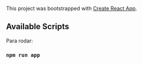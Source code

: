 This project was bootstrapped with [Create React App](https://github.com/facebook/create-react-app).

## Available Scripts

Para rodar:

### `npm run app`
